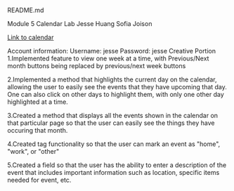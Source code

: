 README.md

Module 5 Calendar Lab Jesse Huang Sofia Joison

[Link to calendar](http://ec2-54-208-50-249.compute-1.amazonaws.com/~jessehuang/mod5group/CalendarRender.html)

Account information: Username: jesse Password: jesse
Creative Portion
1.Implemented feature to view one week at a time, with Previous/Next month buttons being replaced by previous/next week buttons

2.Implemented a method that highlights the current day on the calendar, allowing the user to easily see the events that they have upcoming that day. One can also click on other days to highlight them, with only one other day highlighted at a time.

3.Created a method that displays all the events shown in the calendar on that particular page so that the user can easily see the things they have occuring that month. 

4.Created tag functionality so that the user can mark an event as "home", "work", or "other"

5.Created a field so that the user has the ability to enter a description of the event that includes important information such as location, specific items needed for event, etc.